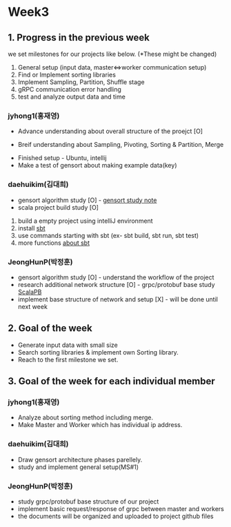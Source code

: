 # Week3
## 1. Progress in the previous week

we set milestones for our projects like below. (*These might be changed)
1. General setup (input data, master<=>worker communication setup)
2. Find or Implement sorting libraries
3. Implement Sampling, Partition, Shuffle stage
4. gRPC communication error handling
5. test and analyze output data and time

### jyhong1(홍재영)
* Advance understanding about overall structure of the proejct [O]
- Breif understanding about Sampling, Pivoting, Sorting & Partition, Merge
* Finished setup - Ubuntu, intellij
* Make a test of gensort about making example data(key)


### daehuikim(김대희)
* gensort algorithm study [O] - [gensort study note](/docs/gensort%20study.md)
* scala project build study [O]
1. build a empty project using intelliJ environment
2. install [sbt](https://www.scala-sbt.org/download.html)
3. use commands starting with sbt (ex- sbt build, sbt run, sbt test)
4. more functions [about sbt](https://www.scala-sbt.org/1.x/docs/)

### JeongHunP(박정훈)
* gensort algorithm study [O] - understand the workflow of the project
* research additional network structure [O] - grpc/protobuf base study [ScalaPB](https://scalapb.github.io/)
* implement base structure of network and setup [X] - will be done until next week

## 2. Goal of the week
* Generate input data with small size
* Search sorting libraries & implement own Sorting library.
* Reach to the first milestone we set.

## 3. Goal of the week for each individual member

### jyhong1(홍재영)
* Analyze about sorting method including merge.
* Make Master and Worker which has individual ip address.

### daehuikim(김대희)
* Draw gensort architecture phases parellely.
* study and implement general setup(MS#1)

### JeongHunP(박정훈)
* study grpc/protobuf base structure of our project
* implement basic request/response of grpc between master and workers
* the documents will be organized and uploaded to project github files
